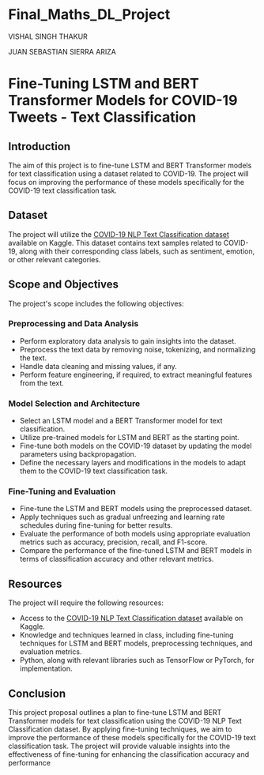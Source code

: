 # Final_Maths_DL_Project



VISHAL SINGH THAKUR 

JUAN SEBASTIAN SIERRA ARIZA 

# Fine-Tuning LSTM and BERT Transformer Models for COVID-19 Tweets - Text Classification

## Introduction
The aim of this project is to fine-tune LSTM and BERT Transformer models for text classification using a dataset related to COVID-19. The project will focus on improving the performance of these models specifically for the COVID-19 text classification task.

## Dataset
The project will utilize the [COVID-19 NLP Text Classification dataset](https://www.kaggle.com/datasets/datatattle/covid-19-nlp-text-classification?select=Corona_NLP_train.csv) available on Kaggle. This dataset contains text samples related to COVID-19, along with their corresponding class labels, such as sentiment, emotion, or other relevant categories.

## Scope and Objectives
The project's scope includes the following objectives:

### Preprocessing and Data Analysis
- Perform exploratory data analysis to gain insights into the dataset.
- Preprocess the text data by removing noise, tokenizing, and normalizing the text.
- Handle data cleaning and missing values, if any.
- Perform feature engineering, if required, to extract meaningful features from the text.

### Model Selection and Architecture
- Select an LSTM model and a BERT Transformer model for text classification.
- Utilize pre-trained models for LSTM and BERT as the starting point.
- Fine-tune both models on the COVID-19 dataset by updating the model parameters using backpropagation.
- Define the necessary layers and modifications in the models to adapt them to the COVID-19 text classification task.

### Fine-Tuning and Evaluation
- Fine-tune the LSTM and BERT models using the preprocessed dataset.
- Apply techniques such as gradual unfreezing and learning rate schedules during fine-tuning for better results.
- Evaluate the performance of both models using appropriate evaluation metrics such as accuracy, precision, recall, and F1-score.
- Compare the performance of the fine-tuned LSTM and BERT models in terms of classification accuracy and other relevant metrics.

## Resources
The project will require the following resources:
- Access to the [COVID-19 NLP Text Classification dataset](https://www.kaggle.com/datasets/datatattle/covid-19-nlp-text-classification?select=Corona_NLP_train.csv) available on Kaggle.
- Knowledge and techniques learned in class, including fine-tuning techniques for LSTM and BERT models, preprocessing techniques, and evaluation metrics.
- Python, along with relevant libraries such as TensorFlow or PyTorch, for implementation.

## Conclusion
This project proposal outlines a plan to fine-tune LSTM and BERT Transformer models for text classification using the COVID-19 NLP Text Classification dataset. By applying fine-tuning techniques, we aim to improve the performance of these models specifically for the COVID-19 text classification task. The project will provide valuable insights into the effectiveness of fine-tuning for enhancing the classification accuracy and performance
